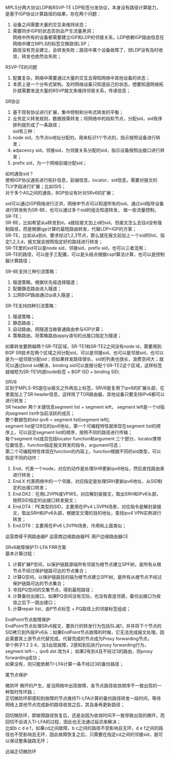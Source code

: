 MPLS分两大协议LDP和RSVP-TE
LDP标签分发协议，本身没有路径计算能力，是基于IGP协议计算路径的结果，存在两个问题：
1. 设备之间需要大量的交互来维持状态；  
2. 需要同步IGP的状态否则会产生流量黑洞；  
网络中所有的设备都需要建立IGP和LDP的邻接关系，LDP依赖IGP路由信息在网络中建立MPLS的标签交换路径LSP；  
路径没有完全建立，会转发失败；路径中某个设备故障了，但LDP没有及时收敛，转发也依然会失败；  

RSVP-TE的问题
1. 配置复杂，网络中需要通过大量的交互去得知网络中其他设备的状态；  
2. 本质上是一个分布式架构，及时网络设备只知道自己的状态，想要知道网络拓扑就需要发送大量的RSVP报文来维持邻居关系，传递信息；  

SR协议
1. 基于现有协议进行扩展，集中控制和分布式转发的平衡；
2. 业务定义转发规则，数据按需转发；将网络中的段和节点，分配sid，sid有序排列就形成了一条路径；  
sid有三种：
1. node sid，为节点lo地址分配的，用来标识1个节点的，指示按照设备进行转发；  
2. adjacency sid，邻接sid，为邻接关系分配的sid，指示设备按照出接口进行转发；  
3. prefix sid，为一个网络前缀分配sid；  

如何通告sid？   
使用IGP协议通告进行拓扑信息，前缀信息，locator、sid信息。需要对报文的TLV字段进行扩展；比如ISIS；  
对于多个AS之间的通告，BGP协议有针对SRv6的扩展；  

sid可以通过IGP网络进行泛洪，网络中节点可以知道所有的sid，通过sid指导设备进行转发称为SR-BE，也可以通过多个sid的组合知道转发， 做一些流量控制，SR-TE；  
SR-BE，比如希望从a转发到d，a就给报文加上d的sid，但报文怎么去往d没有强制路径，而是根据igp计算的最短路由转发，代替LDP+IGP的方案；  
SR-TE，比如从a到d，要求经过1,2,3节点，那么就在报文前加上一个sid的list，指定1,2,3,d，报文就会按照指定好的路线进行转发；  
SR-TE里的sid可以是node sid，邻接sid，prefix sid，也可以三者混用；  
SR-TE的路径，可以是手工配置，可以是头结点根据cspf算法计算，也可以是控制器计算路径；  

SR-BE支持三种引流策略：
1. 隧道策略，根据优先级选择隧道；  
2. 配置静态路由进入隧道；  
3. 公网BGP路由通过ip进入隧道；  

SR-TE支持四种引流策略：
1. 隧道策略；  
2. 静态路由；  
3. 自动路由，把隧道当做普通路由参与IGP计算；  
4. 策略路由，将策略路由apply语句的出接口指定为隧道；  

如果转发要跨越两个SR-TE区域，SR-TE1和SR-TE2之间没有node id，需要用到BGP SR技术在两个区域之间分配sid，可以是邻接sid，也可以是邻居sid，也可以是为一组邻居分配sid；但如果转发路径很长，sid的列表也很长，浪费空间大；就可以通过bind sid解决，binding sid可以直接分配个SR-TE2这个区域，这样标签就缩短为SR-TE1内部node标签 + BGP ISD + binding SID;  

SRV6   
区别于MPLS-RS是在ip报文之外再加上标签，SRV6是复用了ipv6的扩展头部，在里面加上了SR header信息，这样除了TOR路由器，其他设备只要支持IPv6都可以进行转发；  
SR header
两个关键信息segment list + segment left， segment left是一个id指向segment list中当前活跃的成员；  
整个数据包的dst ipv6 = segment list[segment left];   
segment list是128位的ipv6地址，第一个可编程特性就体现在segment list的顺序上，可以自定segment list的顺序，按照不同的路径进行传输；  
每个segment list成员包括locator function和argument 三个部分，locator携带位置信息，function指定报文转发的指令，argument可选；  
第二个可编程特性体现在function的内容上，function根据不同的sid类型，可以指定不同的动作：  
1. End，代表一个node，对应的动作是处理SHR更新ipv6地址，然后查找路由表进行转发；  
2. End.X 代表网络中的一个邻接，对应指定是处理SRH更新ipv6地址，从SID制定的出接口转发；  
3. End.DX2：在用L2VPN或VPWS，对应解封装报文，取出SRH和IPv6头部，按照SID指定的出接口转发报文；  
4. End.DT4：PE类型的SID，主要用在IPv4 L3VPN场景，对应指令是解封装报文，取出SRH和IPv6头部，根据宝文理的目的地址，查找ipv4 VPN实例进行转发；  
5. End.DT6：主要用在IPv6 L3VPN场景，作用和上面类似；  

运营商骨干网路由器P
运营商边缘路由器PE
用户边缘路由器CE

SRv6故障保护TI-LFA FRR方案  
基本计算过程：  
1. 计算扩展P空间，以保护链路源端所有邻居为根节点建立SPF树，是所有从根节点不经过保护链路可达的节点集合；  
2. 计算Q空间，以保护链路目的端为根节点建立SPF树，是所有从根节点不经过保护链路可达的节点集合；  
3. 寻找PQ空间的交集节点，得到最短路径；  
4. 计算备份出接口，如果PQ空间没有交际，也没有直连邻居，备份出接口为收敛之后下一跳出接口；  
5. 计算repair list，由P节点标签 + PQ路径上的邻接标签组成；  

EndPoint节点故障保护  
EndPoint节点处理SRv6报文，要执行的转发行为包括SL减1，并并将下个节点的SID拷贝到外层IPv6头；如果EndPoint节点故障的时候，它无法完成报文处理。因此需要其上游节点代替完成，代替完成的节点成为Proxy forwarding节点。  
举个例子1 2 3 4，当3出现故障，2感知到后执行proxy forwarding行为，segment left--，ipv6 dst 改为4；
如果2有到4且不经过3的路由，则proxy forwarding成功；  
如果没有，则只能依赖TI-LFA计算一条不经过3的备份路径；  

尾节点保护

微防环
微环的产生，是当网络中出现故障，各节点路径收敛顺序不一致出现的一种暂时性环路；  
正切微防环即感知到故障的节点维持TI-LFA计算的备份路径转发一段时间，等待网络上其他节点完成新的路径收敛之后，其自身再更新路径；  

回切微防环，即故障路径恢复后，还是会因为收敛时间不一致导致出现的微环，而回切不会进入TI-LFA的过程，因此也无法通过延迟来解决；  
比如b c d e f，如果cd之间故障，b c之间的路径不受影响且无环，d e f之间的路径也不受影响且无环，因此故障恢复之后，只需要在指定cd之间的邻接sid，就可以保证整条链路无环；  

远端正切微防环
